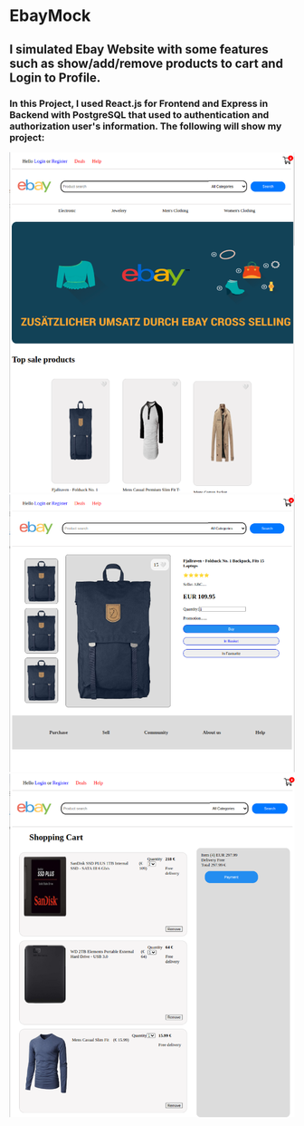 # EbayMock
## I simulated Ebay Website with some features such as show/add/remove products to cart and Login to Profile.
### In this Project, I used React.js for Frontend and Express in Backend with PostgreSQL that used to authentication and authorization user's information. The following will show my project:
![EbayMock](./EbayFake-Desktop.png)
![EbayMock](./EbayFake-product-detail.png)
![EbayMock](./EbayFake-cart.png)
